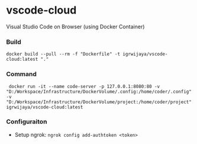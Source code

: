 # vscode-cloud
Visual Studio Code on Browser (using Docker Container)

### Build
```docker build --pull --rm -f "Dockerfile" -t igrwijaya/vscode-cloud:latest "."```

### Command
``` docker run -it --name code-server -p 127.0.0.1:8080:80 -v "D:/Workspace/Infrastructure/DockerVolume/.config:/home/coder/.config" -v "D:/Workspace/Infrastructure/DockerVolume/project:/home/coder/project" igrwijaya/vscode-cloud:latest```

### Configuraiton
- Setup ngrok:
``` ngrok config add-authtoken <token> ```

